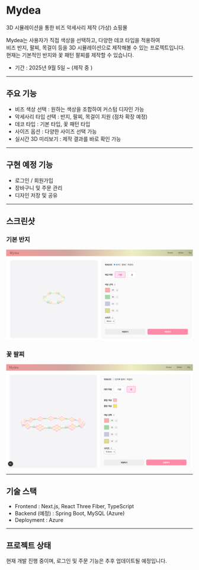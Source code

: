 # Mydea

3D 시뮬레이션을 통한 비즈 악세사리 제작 (가상) 쇼핑몰

Mydea는 사용자가 직접 색상을 선택하고, 다양한 데코 타입을 적용하여  
비즈 반지, 팔찌, 목걸이 등을 3D 시뮬레이션으로 제작해볼 수 있는 프로젝트입니다.  
현재는 기본적인 반지와 꽃 패턴 팔찌를 제작할 수 있습니다.  

- 기간 : 2025년 9월 5일 ~ (제작 중 ) 

---

## 주요 기능
- 비즈 색상 선택 : 원하는 색상을 조합하여 커스텀 디자인 가능  
- 악세사리 타입 선택 : 반지, 팔찌, 목걸이 지원 (점차 확장 예정)  
- 데코 타입 : 기본 타입, 꽃 패턴 타입  
- 사이즈 옵션 : 다양한 사이즈 선택 가능  
- 실시간 3D 미리보기 : 제작 결과를 바로 확인 가능  

---

## 구현 예정 기능
- 로그인 / 회원가입  
- 장바구니 및 주문 관리  
- 디자인 저장 및 공유  

---

## 스크린샷

### 기본 반지
![기본 반지](./docs/기본반지.png)

### 꽃 팔찌
![꽃 팔찌](./docs/꽃만들기.png)

---

## 기술 스택
- Frontend : Next.js, React Three Fiber, TypeScript  
- Backend (예정) : Spring Boot, MySQL (Azure)  
- Deployment : Azure  

---

## 프로젝트 상태
현재 개발 진행 중이며, 로그인 및 주문 기능은 추후 업데이트될 예정입니다.
